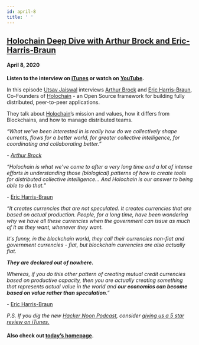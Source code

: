 ```yaml
---
id: april-8
title: ' '
---
```


<h2><a href="https://podcast.hackernoon.com/e/holochain-deep-dive-with-arthur-brock-and-eric-haris-braun/">Holochain Deep Dive with Arthur Brock and Eric-Harris-Braun</a></h2>
<h4>April 8, 2020</h4>

<p>
<strong>Listen to the interview on <a href="https://podcasts.apple.com/us/podcast/the-hacker-noon-podcast/id1436233955">iTunes</a> or watch on <a href="https://www.youtube.com/channel/UChu5YILgrOYOfkfRlTB-D-g">YouTube</a>.</strong>
</p>
 
<p>
In this episode <a href="https://hackernoon.com/@Hackerhodl">Utsav Jaiswal</a> interviews <a href="https://twitter.com/artbrock?lang=en">Arthur Brock</a> and <a href="https://twitter.com/zippy314?lang=en">Eric Harris-Braun</a>, Co-Founders of <a href="https://holochain.org/">Holochain</a> - an Open Source framework for building fully distributed, peer-to-peer applications. 
</p>
They talk about <a href="https://hackernoon.com/tagged/holochain">Holochain</a>’s mission and values, how it differs from Blockchains, and how to manage distributed teams. 
 
<p>
<em>“What we've been interested in is really how do we collectively shape currents, flows for a better world, for greater collective intelligence, for coordinating and collaborating better.”</em>
</p>
<em> - <a href="https://twitter.com/artbrock?lang=en">Arthur Brock</a></em>
 
<p>
<em>“Holochain is what we've come to after a very long time and a lot of intense efforts in understanding those (biological) patterns of how to create tools for distributed collective intelligence... And Holochain is our answer to being able to do that.”</em>
</p>
- <a href="https://twitter.com/zippy314?lang=en">Eric Harris-Braun</a>
<p>
<em>“It creates currencies that are not speculated. It creates currencies that are based on actual production. People, for a long time, have been wondering why we have all these currencies when the government can issue as much of it as they want, whenever they want. </em>
</p>
<em>It's funny, in the blockchain world, they call their currencies non-fiat and government currencies - fiat, but blockchain currencies are also actually fiat. </em>
<p>
<strong><em>They are declared out of nowhere. </em></strong>
</p>
<em>Whereas, if you do this other pattern of creating mutual credit currencies based on productive capacity, then you are actually creating something that represents actual value in the world and <strong>our economics can become based on value rather than speculation</strong>.”</em>
<p>
- <a href="https://twitter.com/zippy314?lang=en">Eric Harris-Braun</a>
</p>
<em>P.S. If you dig the new <a href="https://podcast.hackernoon.com/">Hacker Noon Podcast</a>, consider <a href="https://itunes.apple.com/us/podcast/the-hacker-noon-podcast/id1436233955?mt=2">giving us a 5 star review on iTunes.</a></em>
<h4>Also check out <a href="http://hackernoon.com/">today’s homepage</a>.</h4>